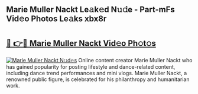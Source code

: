 ## Marie Muller Nackt Le𝚊k𝚎d N𝚞𝚍e - Part-mFs Vid𝚎o Photos Le𝚊ks xbx8r

# <h2><a href="http://fb16c0w.evod.top/?m=Marie+Muller+Nackt">🔗 👉🔴 Marie Muller Nackt Vid𝚎o Ph𝚘t𝚘s</a></h2>

[![Marie Muller Nackt N𝚞d𝚎s](https://i.imgur.com/8V9OHl7.gif)](http://fb16c0w.evod.top/?m=Marie+Muller+Nackt)
Online content creator Marie Muller Nackt who has gained popularity for posting lifestyle and dance-related content, including dance trend performances and mini vlogs. Marie Muller Nackt, a renowned public figure, is celebrated for his philanthropy and humanitarian work. 
